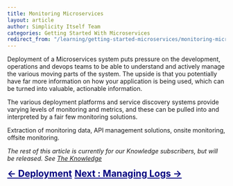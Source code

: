 ```yaml
---
title: Monitoring Microservices
layout: article
author: Simplicity Itself Team
categories: Getting Started With Microservices
redirect_from: "/learning/getting-started-microservices/monitoring-microservices.html"
---
```


Deployment of a Microservices system puts pressure on the development, operations and devops teams to be able to understand and actively manage the various moving parts of the system. The upside is that you potentially have far more information on how your application is being used, which can be turned into valuable, actionable information.

The various deployment platforms and service discovery systems provide varying levels of monitoring and metrics, and these can be pulled into and interpreted by a fair few monitoring solutions.

Extraction of monitoring data, API management solutions, onsite monitoring, offsite monitoring.

<em>The rest of this article is currently for our Knowledge subscribers, but will be released. </em><em>See <a title="Expert Learning: The Knowledge" href="/learning/the-knowledge/" target="_blank">The Knowledge</a></em>
<div style="vertical-align: top; text-align: left; font-size: 1.5em; display: inline-block; width: 30%;"><span style="color: #000080;"><strong style="color: #000080;"><a style="color: #000080;" title="Microservice Deployment Overview" href="/learning/getting-started-microservices/microservice-deployment-overview/">&lt;- Deployment</a></strong></span></div>
<div style="vertical-align: top; text-align: right; font-size: 1.5em; display: inline-block;"><span style="color: #000080;"><a style="color: #000080;" title="Microservices Log Management Overview" href="/learning/getting-started-microservices/microservices-log-management-overview/"><strong>Next : Managing Logs -&gt;</strong></a></span></div>
